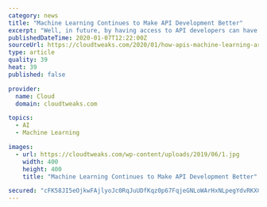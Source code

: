 ```yaml
---
category: news
title: "Machine Learning Continues to Make API Development Better"
excerpt: "Well, in future, by having access to API developers can have access to the underlying business logic and model as well. Already, Google built AutoML for image and text analysis which is leveraged by many third-party apps for the same purpose of image and text analysis. While Machine Learning based APIs triggered by specific use scenarios or ..."
publishedDateTime: 2020-01-07T12:22:00Z
sourceUrl: https://cloudtweaks.com/2020/01/how-apis-machine-learning-are-evolving/
type: article
quality: 39
heat: 39
published: false

provider:
  name: Cloud
  domain: cloudtweaks.com

topics:
  - AI
  - Machine Learning

images:
  - url: https://cloudtweaks.com/wp-content/uploads/2019/06/1.jpg
    width: 400
    height: 400
    title: "Machine Learning Continues to Make API Development Better"

secured: "cFK58JI5eOjkwFAjlyoJc0RqJuUDfKqz0p67FqjeGNLoWArHxNLpegYdvRKXCn9x3v0MBqYk4t03qiSV8bIW5sabjjATQEG9tdu24K4Rm9IckNK/tuhoIpzC3F4hzpoPZhKKindiD6Mzc0r2tmScXCD6YnUoUvv4/hYMu1hqPq8Ddee9H9VT8iFE/WQSY12ZTgDgy5JL09cDuu6Mb+bqucXEi/bCJbFASJBOtnBUf4lLt3rpRrHDEUoVCo2lqNWabECz2x2pxBGhMMd6NjVKSUQSY7Xn46yPbSFp8HCU+2plGiub7kG7DU6bgxft8yetyfZ1n5A01PM3mq5Zyv+ds7TaUDX5UznTOI5R7CXXYFFKHzPP8/ky2CkCp7eg1LTFJv1/ITzsGSVYYMxMoubtkr5Jojmon7C3pZwPCgcXFC3proNgu/qCs/EQvA7f2gA2RLF5QgixE9fE1RiDpvCm7Q==;wSlmzfelXy5zIk4AsmKsEQ=="
---
```


